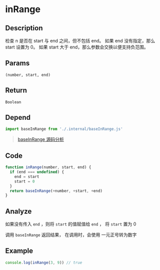 # inRange

## Description
检查 n 是否在 start 与 end 之间，但不包括 end。 如果 end 没有指定，那么 start 设置为 0。 如果 start 大于 end，那么参数会交换以便支持负范围。
## Params
`(number, start, end)`

## Return
`Boolean`

## Depend
```js
import baseInRange from './.internal/baseInRange.js'
```
> [baseInRange 源码分析](../internal/baseInRange.md)

## Code
```js
function inRange(number, start, end) {
  if (end === undefined) {
    end = start
    start = 0
  }
  return baseInRange(+number, +start, +end)
}
```

## Analyze
如果没有传入 `end` ，则将 `start` 的值赋值给 `end` ， 将 `start` 置为 0

调用 `baseInRange` 返回结果， 在调用时，会使用 一元正号转为数字

## Example
```js
console.log(inRange(3, 9)) // true
```
